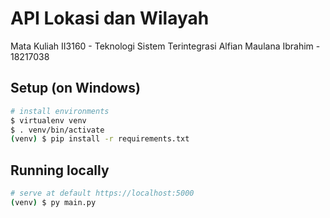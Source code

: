 # API Lokasi dan Wilayah

Mata Kuliah II3160 - Teknologi Sistem Terintegrasi
Alfian Maulana Ibrahim - 18217038

## Setup (on Windows)

``` bash
# install environments
$ virtualenv venv
$ . venv/bin/activate
(venv) $ pip install -r requirements.txt
```

## Running locally

``` bash
# serve at default https://localhost:5000
(venv) $ py main.py
```